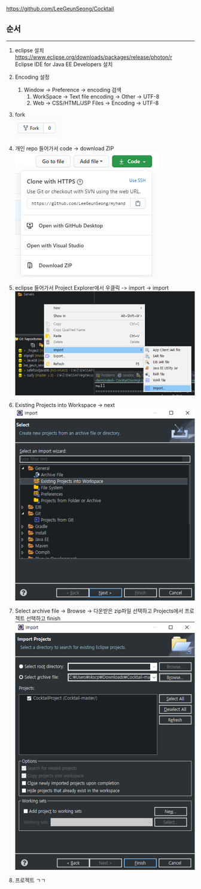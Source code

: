 https://github.com/LeeGeunSeong/Cocktail

## 순서
----

1. eclipse 설치  
   https://www.eclipse.org/downloads/packages/release/photon/r  
   Eclipse IDE for Java EE Developers 설치
2. Encoding 설정
   1. Window -> Preference -> encoding 검색
      1. WorkSpace -> Text file encoding -> Other -> UTF-8
      2. Web -> CSS/HTML/JSP Files -> Encoding -> UTF-8

3. fork  
    ![md1](img/md1.png)
4. 개인 repo 들어가서 code -> download ZIP  
    ![md2](img/md2.png)
5. eclipse 들어가서 Project Explorer에서 우클릭 -> import -> import  
    ![md3](img/md3.png)
6. Existing Projects into Workspace -> next  
    ![md4](img/md4.png)
7. Select archive file -> Browse -> 다운받은 zip파일 선택하고 Projects에서 프로젝트 선택하고 finish  
    ![md5](img/md5.png)
8. 프로젝트 ㄱㄱ